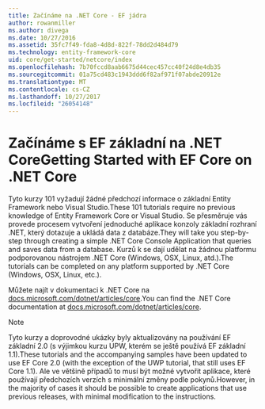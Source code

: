 ```yaml
---
title: Začínáme na .NET Core - EF jádra
author: rowanmiller
ms.author: divega
ms.date: 10/27/2016
ms.assetid: 35fc7f49-fda8-4d8d-822f-78dd2d484d79
ms.technology: entity-framework-core
uid: core/get-started/netcore/index
ms.openlocfilehash: 7b70fccd8aab6675d44cec457cc40f24d8e4db35
ms.sourcegitcommit: 01a75cd483c1943ddd6f82af971f07abde20912e
ms.translationtype: MT
ms.contentlocale: cs-CZ
ms.lasthandoff: 10/27/2017
ms.locfileid: "26054148"
---
```

# <a name="getting-started-with-ef-core-on-net-core"></a><span data-ttu-id="513ab-102">Začínáme s EF základní na .NET Core</span><span class="sxs-lookup"><span data-stu-id="513ab-102">Getting Started with EF Core on .NET Core</span></span>

<span data-ttu-id="513ab-103">Tyto kurzy 101 vyžadují žádné předchozí informace o základní Entity Framework nebo Visual Studio.</span><span class="sxs-lookup"><span data-stu-id="513ab-103">These 101 tutorials require no previous knowledge of Entity Framework Core or Visual Studio.</span></span> <span data-ttu-id="513ab-104">Se přesměruje vás provede procesem vytvoření jednoduché aplikace konzoly základní rozhraní .NET, který dotazuje a ukládá data z databáze.</span><span class="sxs-lookup"><span data-stu-id="513ab-104">They will take you step-by-step through creating a simple .NET Core Console Application that queries and saves data from a database.</span></span> <span data-ttu-id="513ab-105">Kurzů k se dají udělat na žádnou platformu podporovanou nástrojem .NET Core (Windows, OSX, Linux, atd.).</span><span class="sxs-lookup"><span data-stu-id="513ab-105">The tutorials can be completed on any platform supported by .NET Core (Windows, OSX, Linux, etc.).</span></span>

<span data-ttu-id="513ab-106">Můžete najít v dokumentaci k .NET Core na [docs.microsoft.com/dotnet/articles/core](https://docs.microsoft.com/dotnet/articles/core/).</span><span class="sxs-lookup"><span data-stu-id="513ab-106">You can find the .NET Core documentation at [docs.microsoft.com/dotnet/articles/core](https://docs.microsoft.com/dotnet/articles/core/).</span></span>

> [!NOTE]  
> <span data-ttu-id="513ab-107">Tyto kurzy a doprovodné ukázky byly aktualizovány na používání EF základní 2.0 (s výjimkou kurzu UPW, kterém se ještě používá EF základní 1.1).</span><span class="sxs-lookup"><span data-stu-id="513ab-107">These tutorials and the accompanying samples have been updated to use EF Core 2.0 (with the exception of the UWP tutorial, that still uses EF Core 1.1).</span></span> <span data-ttu-id="513ab-108">Ale ve většině případů to musí být možné vytvořit aplikace, které používají předchozích verzích s minimální změny podle pokynů.</span><span class="sxs-lookup"><span data-stu-id="513ab-108">However, in the majority of cases it should be possible to create applications that use previous releases, with minimal modification to the instructions.</span></span>
